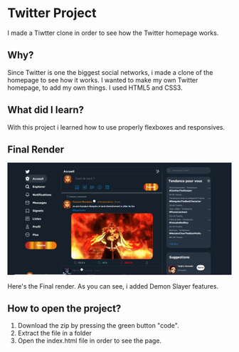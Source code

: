 # Twitter Project
I made a Tiwtter clone in order to see how the Twitter homepage works.

## Why?
Since Twitter is one the biggest social networks, i made a clone of the homepage to see how it works. I wanted to make my own Twitter homepage, to add my own things.
I used HTML5 and CSS3. 

## What did I learn?

With this project i learned how to use properly flexboxes and responsives.

## Final Render

![](https://github.com/NicolasLavaury/projetTwitter/blob/main/projet%20twitter%20-%20VF/assets/render%20twitter.PNG)

Here's the Final render. 
As you can see, i added Demon Slayer features.

## How to open the project?

1. Download the zip by pressing the green button "code".
2. Extract the file in a folder
3. Open the index.html file in order to see the page.
